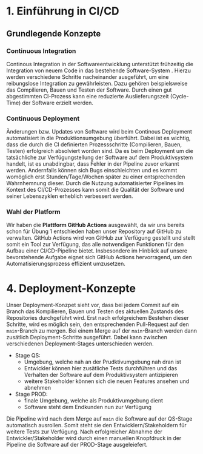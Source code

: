 # 1. Einführung in CI/CD

## Grundlegende Konzepte

### Continuous Integration

Continous Integration in der Softwareentwicklung unterstützt frühzeitig die Integration von neuem Code in das bestehende Software-System .
Hierzu werden verschiedene Schritte nacheinander ausgeführt, um eine reibungslose Integration zu gewährleisten.
Dazu gehören beispielsweise das Compilieren, Bauen und Testen der Software.
Durch einen gut abgestimmten CI-Prozess kann eine reduzierte Auslieferungszeit (Cycle-Time) der Software erzielt werden.

### Continuous Deployment

Änderungen bzw. Updates von Software wird beim Continous Deployment automatisiert in die Produktionsumgebung überführt.
Dabei ist es wichtig, dass die durch die CI definierten Prozessschritte (Compilieren, Bauen, Testen) erfolgreich absolviert worden sind.
Da es beim Deployment um die tatsächliche zur Verfügungstellung der Software auf dem Produktivsystem handelt, ist es unabdingbar, dass Fehler in der Pipeline zuvor erkannt werden.
Andernfalls können sich Bugs einschleichten und es kommt womöglich erst Stunden/Tage/Wochen später zu einer entsprechenden Wahrnhemnung dieser.
Durch die Nutzung automatisierter Pipelines im Kontext des CI/CD-Prozesses kann somit die Qualität der Software und seiner Lebenszyklen erheblich verbessert werden.


### Wahl der Platform

Wir haben die **Plattform GitHub Actions** ausgewählt, da wir uns bereits schon für Übung 1 entschieden haben unser Repository auf GitHub zu verwalten.
GitHub Actions wird von GitHub zur Verfügung gestellt und stellt somit ein Tool zur Verfügung, das alle notwendigen Funktionen für den Aufbau einer CI/CD-Pipeline bietet.
Insbesondere im Hinblick auf unsere bevorstehende Aufgabe eignet sich GitHub Actions hervorragend, um den Automatisierungsprozess effizient umzusetzen.


# 4. Deployment-Konzepte
Unser Deployment-Konzpet sieht vor, dass bei jedem Commit auf ein Branch das Kompilieren, Bauen und Testen des aktuellen Zustands des Repositories durchgeführt wird.
Erst nach erfolgreichem Bestehen dieser Schritte, wird es möglich sein, den entsprechenden Pull-Request auf den `main`-Branch zu mergen.
Bei einem Merge auf der `main`-Branch werden dann zusätlich Deployment-Schritte ausgeführt.
Dabei kann zwischen verschiedenen Deployment-Stages unterschieden werden.

- Stage QS:
  - Umgebung, welche nah an der Prudktivumgebung nah dran ist
  - Entwickler können hier zusätliche Tests durchführen und das Verhalten der Software auf dem Produktivsystem antizipieren
  - weitere Stakeholder können sich die neuen Features ansehen und abnehmen
- Stage PROD:
  - finale Umgebung, welche als Produktivumgebung dient
  - Software steht dem Endkunden nun zur Verfügung


Die Pipeline wird nach dem Merge auf `main` die Software auf der QS-Stage automatisch ausrollen.
Somit steht sie den Entwicklern/Stakeholdern für weitere Tests zur Verfügung.
Nach erfolgreicher Abnahme der Entwickler/Stakeholder wird durch einen manuellen Knopfdruck in der Pipeline die Software auf der PROD-Stage ausgeleiefert.
 



